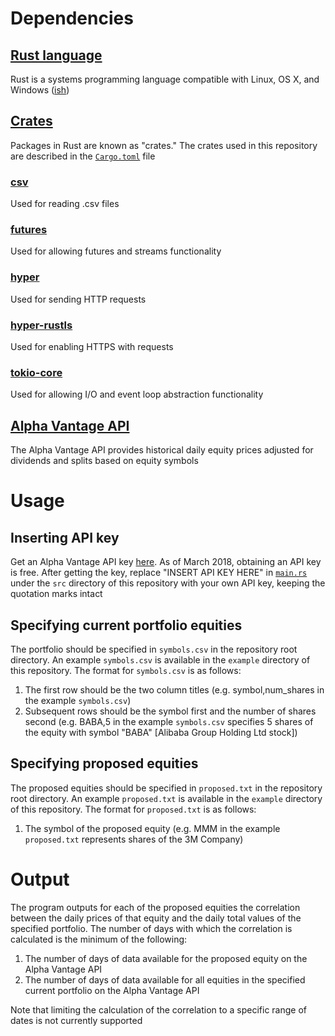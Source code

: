 # Dependencies
## [Rust language](https://www.rust-lang.org/install.html)
Rust is a systems programming language compatible with Linux, OS X, and Windows ([ish](http://www.jonathanturner.org/2017/03/rust-in-windows.html))
## [Crates](https://doc.rust-lang.org/book/first-edition/crates-and-modules.html)
Packages in Rust are known as "crates." The crates used in this repository are described in the [`Cargo.toml`](Cargo.toml) file
### [csv](https://docs.rs/csv)
Used for reading .csv files
### [futures](https://docs.rs/futures)
Used for allowing futures and streams functionality
### [hyper](https://docs.rs/hyper)
Used for sending HTTP requests
### [hyper-rustls](https://docs.rs/hyper-rustls)
Used for enabling HTTPS with requests
### [tokio-core](https://docs.rs/tokio-core)
Used for allowing I/O and event loop abstraction functionality
## [Alpha Vantage API](https://www.alphavantage.co/documentation)
The Alpha Vantage API provides historical daily equity prices adjusted for dividends and splits based on equity symbols

# Usage
## Inserting API key
Get an Alpha Vantage API key [here](https://www.alphavantage.co/support/#api-key). As of March 2018, obtaining an API key is free. After getting the key, replace "INSERT API KEY HERE" in [`main.rs`](src/main.rs) under the `src` directory of this repository with your own API key, keeping the quotation marks intact
## Specifying current portfolio equities
The portfolio should be specified in `symbols.csv` in the repository root directory. An example `symbols.csv` is available in the `example` directory of this repository. The format for `symbols.csv` is as follows:
1. The first row should be the two column titles (e.g. symbol,num_shares in the example `symbols.csv`)
2. Subsequent rows should be the symbol first and the number of shares second (e.g. BABA,5 in the example `symbols.csv` specifies 5 shares of the equity with symbol "BABA" [Alibaba Group Holding Ltd stock])
## Specifying proposed equities
The proposed equities should be specified in `proposed.txt` in the repository root directory. An example `proposed.txt` is available in the `example` directory of this repository. The format for `proposed.txt` is as follows:
1. The symbol of the proposed equity (e.g. MMM in the example `proposed.txt` represents shares of the 3M Company)

# Output
The program outputs for each of the proposed equities the correlation between the daily prices of that equity and the daily total values of the specified portfolio. The number of days with which the correlation is calculated is the minimum of the following:
1. The number of days of data available for the proposed equity on the Alpha Vantage API
2. The number of days of data available for all equities in the specified current portfolio on the Alpha Vantage API

Note that limiting the calculation of the correlation to a specific range of dates is not currently supported
